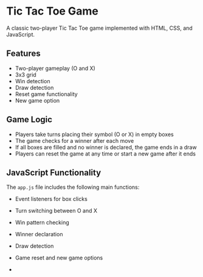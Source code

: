 # Tic Tac Toe Game

A classic two-player Tic Tac Toe game implemented with HTML, CSS, and JavaScript.

## Features

- Two-player gameplay (O and X)
- 3x3 grid
- Win detection
- Draw detection
- Reset game functionality
- New game option

## Game Logic

- Players take turns placing their symbol (O or X) in empty boxes
- The game checks for a winner after each move
- If all boxes are filled and no winner is declared, the game ends in a draw
- Players can reset the game at any time or start a new game after it ends

## JavaScript Functionality

The `app.js` file includes the following main functions:

- Event listeners for box clicks
- Turn switching between O and X
- Win pattern checking
- Winner declaration
- Draw detection
- Game reset and new game options

- 


